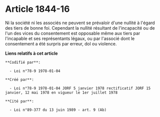 # Article 1844-16

Ni la société ni les associés ne peuvent se prévaloir d'une nullité à l'égard des tiers de bonne foi. Cependant la nullité
résultant de l'incapacité ou de l'un des vices du consentement est opposable même aux tiers par l'incapable et ses
représentants légaux, ou par l'associé dont le consentement a été surpris par erreur, dol ou violence.

**Liens relatifs à cet article**

	**Codifié par**:

	  - Loi n°78-9 1978-01-04

	**Créé par**:

	  - Loi n°78-9 1978-01-04 JORF 5 janvier 1978 rectificatif JORF 15 janvier, 12 mai 1978 en vigueur le 1er juillet 1978

	**Cité par**:

	  - Loi n°89-377 du 13 juin 1989 - art. 9 (Ab)
